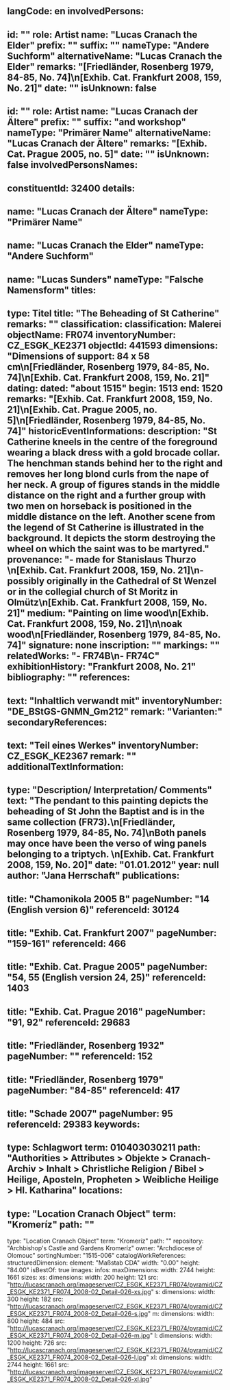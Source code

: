 langCode: en
involvedPersons: 
 - 
   id: ""
  role: Artist
  name: "Lucas Cranach the Elder"
  prefix: ""
  suffix: ""
  nameType: "Andere Suchform"
  alternativeName: "Lucas Cranach the Elder"
  remarks: "[Friedländer, Rosenberg 1979, 84-85, No. 74]\n[Exhib. Cat. Frankfurt 2008, 159, No. 21]"
  date: ""
  isUnknown: false
 - 
   id: ""
  role: Artist
  name: "Lucas Cranach der Ältere"
  prefix: ""
  suffix: "and workshop"
  nameType: "Primärer Name"
  alternativeName: "Lucas Cranach der Ältere"
  remarks: "[Exhib. Cat. Prague 2005, no. 5]"
  date: ""
  isUnknown: false
involvedPersonsNames: 
 - 
   constituentId: 32400
  details: 
   - 
   name: "Lucas Cranach der Ältere"
    nameType: "Primärer Name"
   - 
   name: "Lucas Cranach the Elder"
    nameType: "Andere Suchform"
   - 
   name: "Lucas Sunders"
    nameType: "Falsche Namensform"
titles: 
 - 
   type: Titel
  title: "The Beheading of St Catherine"
  remarks: ""
classification: 
 classification: Malerei
objectName: FR074
inventoryNumber: CZ_ESGK_KE2371
objectId: 441593
dimensions: "Dimensions of support: 84 x 58 cm\n[Friedländer, Rosenberg 1979, 84-85, No. 74]\n[Exhib. Cat. Frankfurt 2008, 159, No. 21]"
dating: 
 dated: "about 1515"
 begin: 1513
 end: 1520
 remarks: "[Exhib. Cat. Frankfurt 2008, 159, No. 21]\n[Exhib. Cat. Prague 2005, no. 5]\n[Friedländer, Rosenberg 1979, 84-85, No. 74]"
 historicEventInformations: 
description: "St Catherine kneels in the centre of the foreground wearing a black dress with a gold brocade collar. The henchman stands behind her to the right and removes her long blond curls from the nape of her neck. A group of figures stands in the middle distance on the right and a further group with two men on horseback is positioned in the middle distance on the left. Another scene from the legend of St Catherine is illustrated in the background. It depicts the storm destroying the wheel on which the saint was to be martyred."
provenance: "- made for Stanislaus Thurzo \n[Exhib. Cat. Frankfurt 2008, 159, No. 21]\n- possibly originally in the Cathedral of St Wenzel or in the collegial church of St Moritz in Olmütz\n[Exhib. Cat. Frankfurt 2008, 159, No. 21]"
medium: "Painting on lime wood\n[Exhib. Cat. Frankfurt 2008, 159, No. 21]\n\noak wood\n[Friedländer, Rosenberg 1979, 84-85, No. 74]"
signature: none
inscription: ""
markings: ""
relatedWorks: "- FR74B\n- FR74C"
exhibitionHistory: "Frankfurt 2008, No. 21"
bibliography: ""
references: 
 - 
   text: "Inhaltlich verwandt mit"
  inventoryNumber: "DE_BStGS-GNMN_Gm212"
  remark: "Varianten:"
secondaryReferences: 
 - 
   text: "Teil eines Werkes"
  inventoryNumber: CZ_ESGK_KE2367
  remark: ""
additionalTextInformation: 
 - 
   type: "Description/ Interpretation/ Comments"
  text: "The pendant to this painting depicts the beheading of St John the Baptist and is in the same collection (FR73).\n[Friedländer, Rosenberg 1979, 84-85, No. 74]\nBoth panels may once have been the verso of wing panels belonging to a triptych. \n[Exhib. Cat. Frankfurt 2008, 159, No. 20]"
  date: "01.01.2012"
  year: null
  author: "Jana Herrschaft"
publications: 
 - 
   title: "Chamonikola 2005 B"
  pageNumber: "14 (English version 6)"
  referenceId: 30124
 - 
   title: "Exhib. Cat. Frankfurt 2007"
  pageNumber: "159-161"
  referenceId: 466
 - 
   title: "Exhib. Cat. Prague 2005"
  pageNumber: "54, 55 (English version 24, 25)"
  referenceId: 1403
 - 
   title: "Exhib. Cat. Prague 2016"
  pageNumber: "91, 92"
  referenceId: 29683
 - 
   title: "Friedländer, Rosenberg 1932"
  pageNumber: ""
  referenceId: 152
 - 
   title: "Friedländer, Rosenberg 1979"
  pageNumber: "84-85"
  referenceId: 417
 - 
   title: "Schade 2007"
  pageNumber: 95
  referenceId: 29383
keywords: 
 - 
   type: Schlagwort
  term: 010403030211
  path: "Authorities > Attributes > Objekte > Cranach-Archiv > Inhalt > Christliche Religion / Bibel > Heilige, Aposteln, Propheten > Weibliche Heilige > Hl. Katharina"
locations: 
 - 
   type: "Location Cranach Object"
  term: "Kromeríz"
  path: ""
 - 
   type: "Location Cranach Object"
  term: "Kromeríz"
  path: ""
repository: "Archbishop's Castle and Gardens Kromeríz"
owner: "Archdiocese of Olomouc"
sortingNumber: "1515-006"
catalogWorkReferences: 
structuredDimension: 
 element: "Maßstab CDA"
 width: "0.00"
 height: "84.00"
isBestOf: true
images: 
 infos: 
  maxDimensions: 
   width: 2744
   height: 1661
 sizes: 
  xs: 
   dimensions: 
    width: 200
    height: 121
   src: "http://lucascranach.org/imageserver/CZ_ESGK_KE2371_FR074/pyramid/CZ_ESGK_KE2371_FR074_2008-02_Detail-026-xs.jpg"
  s: 
   dimensions: 
    width: 300
    height: 182
   src: "http://lucascranach.org/imageserver/CZ_ESGK_KE2371_FR074/pyramid/CZ_ESGK_KE2371_FR074_2008-02_Detail-026-s.jpg"
  m: 
   dimensions: 
    width: 800
    height: 484
   src: "http://lucascranach.org/imageserver/CZ_ESGK_KE2371_FR074/pyramid/CZ_ESGK_KE2371_FR074_2008-02_Detail-026-m.jpg"
  l: 
   dimensions: 
    width: 1200
    height: 726
   src: "http://lucascranach.org/imageserver/CZ_ESGK_KE2371_FR074/pyramid/CZ_ESGK_KE2371_FR074_2008-02_Detail-026-l.jpg"
  xl: 
   dimensions: 
    width: 2744
    height: 1661
   src: "http://lucascranach.org/imageserver/CZ_ESGK_KE2371_FR074/pyramid/CZ_ESGK_KE2371_FR074_2008-02_Detail-026-xl.jpg"